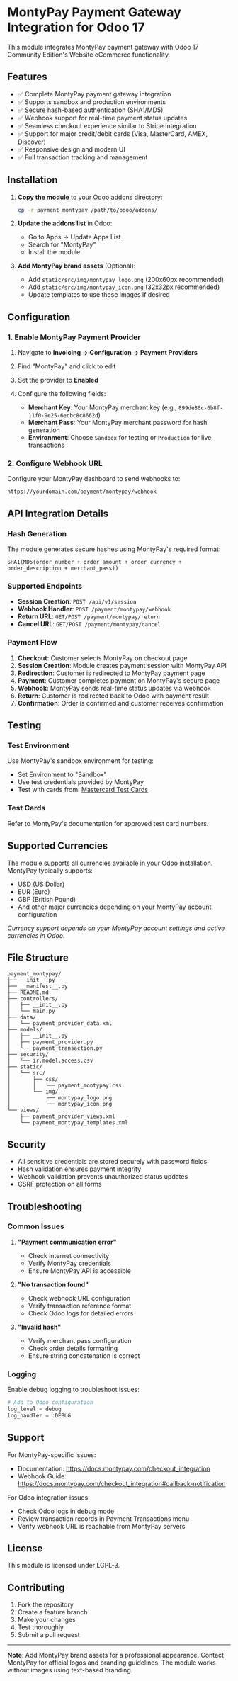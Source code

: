 # MontyPay Payment Gateway Integration for Odoo 17

This module integrates MontyPay payment gateway with Odoo 17 Community Edition's Website eCommerce functionality.

## Features

- ✅ Complete MontyPay payment gateway integration
- ✅ Supports sandbox and production environments
- ✅ Secure hash-based authentication (SHA1/MD5)
- ✅ Webhook support for real-time payment status updates
- ✅ Seamless checkout experience similar to Stripe integration
- ✅ Support for major credit/debit cards (Visa, MasterCard, AMEX, Discover)
- ✅ Responsive design and modern UI
- ✅ Full transaction tracking and management

## Installation

1. **Copy the module** to your Odoo addons directory:
   ```bash
   cp -r payment_montypay /path/to/odoo/addons/
   ```

2. **Update the addons list** in Odoo:
   - Go to Apps → Update Apps List
   - Search for "MontyPay"
   - Install the module

3. **Add MontyPay brand assets** (Optional):
   - Add `static/src/img/montypay_logo.png` (200x60px recommended)
   - Add `static/src/img/montypay_icon.png` (32x32px recommended)
   - Update templates to use these images if desired

## Configuration

### 1. Enable MontyPay Payment Provider

1. Navigate to **Invoicing → Configuration → Payment Providers**
2. Find "MontyPay" and click to edit
3. Set the provider to **Enabled**
4. Configure the following fields:

   - **Merchant Key**: Your MontyPay merchant key (e.g., `899de86c-6b8f-11f0-9e25-6ecbc8c8662d`)
   - **Merchant Pass**: Your MontyPay merchant password for hash generation
   - **Environment**: Choose `Sandbox` for testing or `Production` for live transactions

### 2. Configure Webhook URL

Configure your MontyPay dashboard to send webhooks to:
```
https://yourdomain.com/payment/montypay/webhook
```

## API Integration Details

### Hash Generation
The module generates secure hashes using MontyPay's required format:
```
SHA1(MD5(order_number + order_amount + order_currency + order_description + merchant_pass))
```

### Supported Endpoints
- **Session Creation**: `POST /api/v1/session`
- **Webhook Handler**: `POST /payment/montypay/webhook`
- **Return URL**: `GET/POST /payment/montypay/return`
- **Cancel URL**: `GET/POST /payment/montypay/cancel`

### Payment Flow

1. **Checkout**: Customer selects MontyPay on checkout page
2. **Session Creation**: Module creates payment session with MontyPay API
3. **Redirection**: Customer is redirected to MontyPay payment page
4. **Payment**: Customer completes payment on MontyPay's secure page
5. **Webhook**: MontyPay sends real-time status updates via webhook
6. **Return**: Customer is redirected back to Odoo with payment result
7. **Confirmation**: Order is confirmed and customer receives confirmation

## Testing

### Test Environment
Use MontyPay's sandbox environment for testing:
- Set Environment to "Sandbox"
- Use test credentials provided by MontyPay
- Test with cards from: [Mastercard Test Cards](https://test-gateway.mastercard.com/api/documentation/integrationGuidelines/supportedFeatures/testAndGoLive.html)

### Test Cards
Refer to MontyPay's documentation for approved test card numbers.

## Supported Currencies
The module supports all currencies available in your Odoo installation. MontyPay typically supports:
- USD (US Dollar)
- EUR (Euro)  
- GBP (British Pound)
- And other major currencies depending on your MontyPay account configuration

*Currency support depends on your MontyPay account settings and active currencies in Odoo.*

## File Structure
```
payment_montypay/
├── __init__.py
├── __manifest__.py
├── README.md
├── controllers/
│   ├── __init__.py
│   └── main.py
├── data/
│   └── payment_provider_data.xml
├── models/
│   ├── __init__.py
│   ├── payment_provider.py
│   └── payment_transaction.py
├── security/
│   └── ir.model.access.csv
├── static/
│   └── src/
│       ├── css/
│       │   └── payment_montypay.css
│       └── img/
│           ├── montypay_logo.png
│           └── montypay_icon.png
└── views/
    ├── payment_provider_views.xml
    └── payment_montypay_templates.xml
```

## Security

- All sensitive credentials are stored securely with password fields
- Hash validation ensures payment integrity
- Webhook validation prevents unauthorized status updates
- CSRF protection on all forms

## Troubleshooting

### Common Issues

1. **"Payment communication error"**
   - Check internet connectivity
   - Verify MontyPay credentials
   - Ensure MontyPay API is accessible

2. **"No transaction found"**
   - Check webhook URL configuration
   - Verify transaction reference format
   - Check Odoo logs for detailed errors

3. **"Invalid hash"**
   - Verify merchant pass configuration
   - Check order details formatting
   - Ensure string concatenation is correct

### Logging

Enable debug logging to troubleshoot issues:
```python
# Add to Odoo configuration
log_level = debug
log_handler = :DEBUG
```

## Support

For MontyPay-specific issues:
- Documentation: https://docs.montypay.com/checkout_integration
- Webhook Guide: https://docs.montypay.com/checkout_integration#callback-notification

For Odoo integration issues:
- Check Odoo logs in debug mode
- Review transaction records in Payment Transactions menu
- Verify webhook URL is reachable from MontyPay servers

## License

This module is licensed under LGPL-3.

## Contributing

1. Fork the repository
2. Create a feature branch
3. Make your changes
4. Test thoroughly
5. Submit a pull request

---

**Note**: Add MontyPay brand assets for a professional appearance. Contact MontyPay for official logos and branding guidelines. The module works without images using text-based branding.

